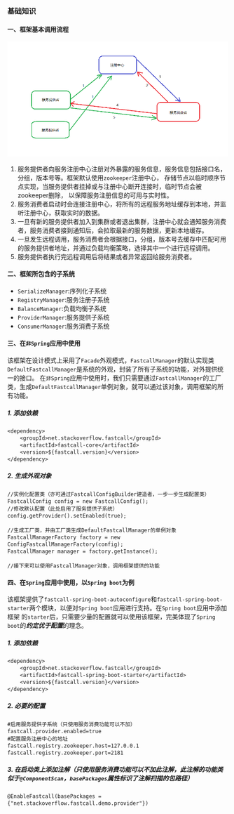 ### 基础知识

#### 一、框架基本调用流程
![overview](../image/overview.png)
1. 服务提供者向服务注册中心注册对外暴露的服务信息，服务信息包括接口名，分组，版本号等。框架默认使用`zookeeper`注册中心，
存储节点以临时顺序节点实现，当服务提供者挂掉或与注册中心断开连接时，临时节点会被zookeeper删除，
以保障服务注册信息的可用与实时性。
2. 服务消费者启动时会连接注册中心，将所有的远程服务地址缓存到本地，并监听注册中心，获取实时的数据。
3. 一旦有新的服务提供者加入到集群或者退出集群，注册中心就会通知服务消费者，服务消费者接到通知后，会拉取最新的服务数据，更新本地缓存。
4. 一旦发生远程调用，服务消费者会根据接口，分组，版本号去缓存中匹配可用的服务提供者地址，并通过负载均衡策略，选择其中一个进行远程调用。
5. 服务提供者执行完远程调用后将结果或者异常返回给服务消费者。

#### 二、框架所包含的子系统
* `SerializeManager`:序列化子系统
* `RegistryManager`:服务注册子系统
* `BalanceManager`:负载均衡子系统
* `ProviderManager`:服务提供子系统
* `ConsumerManager`:服务消费子系统

#### 三、在`非Spring`应用中使用
该框架在设计模式上采用了`Facade`外观模式，`FastcallManager`的默认实现类`DefaultFastcallManager`是系统的外观，封装了所有子系统的功能，对外提供统一的接口。
在`非Spring`应用中使用时，我们只需要通过`FastcallManager`的工厂类，生成`DefaultFastcallManager`单例对象，就可以通过该对象，调用框架的所有功能。

##### 1. 添加依赖
```
<dependency>
    <groupId>net.stackoverflow.fastcall</groupId>
    <artifactId>fastcall-core</artifactId>
    <version>${fastcall.version}</version>
</dependency>
```

##### 2. 生成外观对象
```
//实例化配置类（亦可通过FastcallConfigBuilder建造者，一步一步生成配置类）
FastcallConfig config = new FastcallConfig();
//修改默认配置（此处启用了服务提供子系统）
config.getProvider().setEnabled(true);

//生成工厂类，并由工厂类生成DefaultFastcallManager的单例对象
FastcallManagerFactory factory = new ConfigFastcallManagerFactory(config);
FastcallManager manager = factory.getInstance();

//接下来可以使用FastcallManager对象，调用框架提供的功能
```

#### 四、在`Spring`应用中使用，以`Spring boot`为例
该框架提供了`fastcall-spring-boot-autoconfigure`和`fastcall-spring-boot-starter`两个模块，以便对`Spring boot`应用进行支持。在`Spring boot`应用中添加框架
的`starter`后，只需要少量的配置就可以使用该框架，完美体现了`Spring boot`的***约定优于配置***的理念。

##### 1. 添加依赖
```
<dependency>
    <groupId>net.stackoverflow.fastcall</groupId>
    <artifactId>fastcall-spring-boot-starter</artifactId>
    <version>${fastcall.version}</version>
</dependency>
```

##### 2. 必要的配置
```
#启用服务提供子系统（只使用服务消费功能可以不加）
fastcall.provider.enabled=true
#配置服务注册中心的地址
fastcall.registry.zookeeper.host=127.0.0.1
fastcall.registry.zookeeper.port=2181
```

##### 3. 在启动类上添加注解（只使用服务消费功能可以不加此注解，此注解的功能类似于`@ComponentScan`，`basePackages`属性标识了注解扫描的包路径）
```
@EnableFastcall(basePackages = {"net.stackoverflow.fastcall.demo.provider"})
```